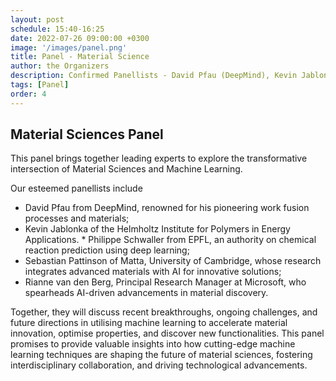 ```yaml
---
layout: post
schedule: 15:40-16:25
date: 2022-07-26 09:00:00 +0300
image: '/images/panel.png'
title: Panel - Material Science
author: the Organizers
description: Confirmed Panellists - David Pfau (DeepMind), Kevin Jablonka (Helmholtz Institute for Polymers in Energy Applications), Philippe Schwaller (EPFL), Sebastian Pattinson (Matta, University of Cambridge), Rianne van den Berg (Principal Research Manager at Microsoft)
tags: [Panel]
order: 4
---
```


## Material Sciences Panel

This panel brings together leading experts to explore the transformative intersection of Material Sciences and Machine Learning. 

Our esteemed panellists include 

* David Pfau from DeepMind, renowned for his pioneering work fusion processes and materials; 
* Kevin Jablonka of the Helmholtz Institute for Polymers in Energy Applications. * Philippe Schwaller from EPFL, an authority on chemical reaction prediction using deep learning; 
* Sebastian Pattinson of Matta, University of Cambridge, whose research integrates advanced materials with AI for innovative solutions; 
* Rianne van den Berg, Principal Research Manager at Microsoft, who spearheads AI-driven advancements in material discovery. 

Together, they will discuss recent breakthroughs, ongoing challenges, and future directions in utilising machine learning to accelerate material innovation, optimise properties, and discover new functionalities. This panel promises to provide valuable insights into how cutting-edge machine learning techniques are shaping the future of material sciences, fostering interdisciplinary collaboration, and driving technological advancements.